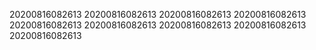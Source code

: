20200816082613
20200816082613
20200816082613
20200816082613
20200816082613
20200816082613
20200816082613
20200816082613
20200816082613
